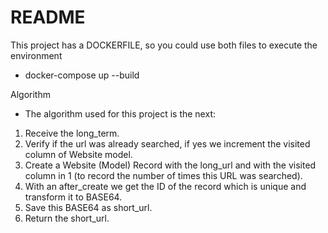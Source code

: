 # README

This project has a DOCKERFILE, so you could use both files to execute the environment

- docker-compose up --build

Algorithm
 - The algorithm used for this project is the next:

1. Receive the long_term.
3. Verify if the url was already searched, if yes we increment the visited column of Website model.
2. Create a Website (Model) Record with the long_url and with the visited column in 1 (to record the number of times this URL was searched).
3. With an after_create we get the ID of the record which is unique and transform it to BASE64.
4. Save this BASE64 as short_url.
5. Return the short_url.